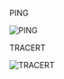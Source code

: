 PING

![PING](C:\Users\admin\Desktop\PING.png)

TRACERT

![TRACERT](C:\Users\admin\Desktop\TRACERT.png)